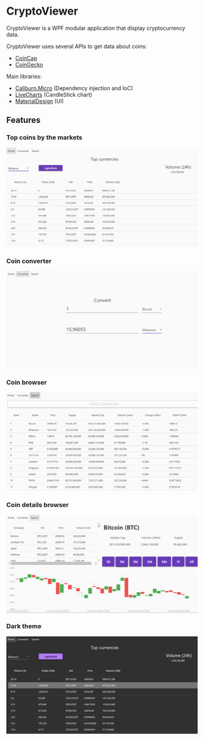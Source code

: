# CryptoViewer

CryptoViewer is a WPF modular application that display cryptocurrency data.

CryptoViewer uses several APIs to get data about coins:
* [CoinCap](https://docs.coincap.io/)
* [CoinGecko](https://www.coingecko.com/en/api/documentation)
  
Main libraries:
* [Caliburn.Micro](https://github.com/Caliburn-Micro/Caliburn.Micro) (Dependency injection and IoC)
* [LiveCharts](https://github.com/Live-Charts/Live-Charts) (CandleStick chart)
* [MaterialDesign](https://github.com/MaterialDesignInXAML/MaterialDesignInXamlToolkit) (UI)

## Features
### Top coins by the markets
![](https://github.com/Derrilong3/CryptoViewer/blob/master/doc/HomeView.png)
### Coin converter
![](https://github.com/Derrilong3/CryptoViewer/blob/master/doc/converter.png)
### Coin browser
![](https://github.com/Derrilong3/CryptoViewer/blob/master/doc/Browser.png)
### Coin details browser
![](https://github.com/Derrilong3/CryptoViewer/blob/master/doc/Details.png)
### Dark theme
![](https://github.com/Derrilong3/CryptoViewer/blob/master/doc/dark_theme.png)

